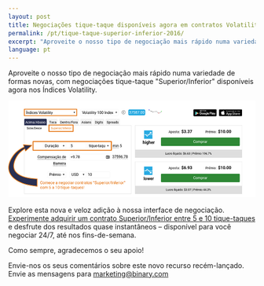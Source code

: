 ```yaml
---
layout: post
title: Negociações tique-taque disponíveis agora em contratos Volatility Superior/Inferior
permalink: /pt/tique-taque-superior-inferior-2016/
excerpt: "Aproveite o nosso tipo de negociação mais rápido numa variedade de formas novas, com negociações tique-taque Superior/Inferior disponíveis agora nos Índices Volatility..."
language: pt
---
```

Aproveite o nosso tipo de negociação mais rápido numa variedade de formas novas, com negociações tique-taque "Superior/Inferior" disponíveis agora nos Índices Volatility.

<a href="https://www.binary.com/pt/trading.html?currency=USD&market=volidx&duration_amount=5&duration_units=t&amount=10&amount_type=payout&expiry_type=duration&underlying=R_100&formname=higherlower&barrier=+9.78" target="_blank"><img src="/images/pt-19-sep.jpg" alt="Binary.com"></a>

Explore esta nova e veloz adição à nossa interface de negociação. <a href="http://info.binary.com/2csGGsM" target="_blank">Experimente adquirir um contrato Superior/Inferior entre 5 e 10 tique-taques</a> e desfrute dos resultados quase instantâneos – disponível para você negociar 24/7, até nos fins-de-semana.

Como sempre, agradecemos o seu apoio!

Envie-nos os seus comentários sobre este novo recurso recém-lançado. Envie as mensagens para marketing@binary.com